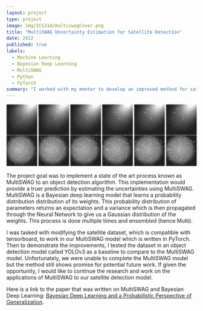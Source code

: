 ```yaml
---
layout: project
type: project
image: img/ICS314/multiswagCover.png
title: "MultiSWAG Uncertainty Estimation for Satellite Detection"
date: 2022
published: true
labels:
  - Machine Learning
  - Bayesian Deep Learning
  - MultiSWAG
  - Python
  - PyTorch
summary: "I worked with my mentor to develop an improved method for satellite detection."
---
```


<div class="text-center p-4">
  <img width="1400px" src="../img/ICS314/mswagimg.png" class="img-thumbnail" >

</div>

The project goal was to implement a state of the art process known as MultiSWAG to an object detection algorithm. This implementation would provide a truer prediction by estimating the uncertainties using MultiSWAG. MultiSWAG is a Bayesian deep learning model that learns a probability distribution distribution of its weights. This probability distribution of parameters returns an expectation and a variance which is then propagated through the Neural Network to give us a Gaussian distribution of the weights. This process is done multiple times and ensembled (hence Multi). 

I was tasked with modifying the satellite dataset, which is compatible with tensorboard, to work in our MultiSWAG model which is written in PyTorch. Then to demonstrate the improvements, I tested the dataset in an object detection model called YOLOv3 as a baseline to compare to the MultiSWAG model. 
Unfortunately, we were unable to complete the MultiSWAG model but the method still shows promise for potential future work. If given the opportunity, I would like to continue the research and work on the applications of MultiSWAG to our satellite detection model. 

Here is a link to the paper that was written on MultiSWAG and Bayesian Deep Learning: [Bayesian Deep Learning and a Probabilistic Perspective of Generalization](https://arxiv.org/abs/2002.08791).
